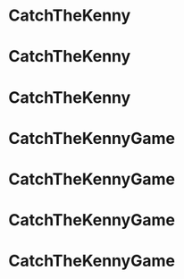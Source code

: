 # CatchTheKenny
# CatchTheKenny
# CatchTheKenny
# CatchTheKennyGame
# CatchTheKennyGame
# CatchTheKennyGame
# CatchTheKennyGame
